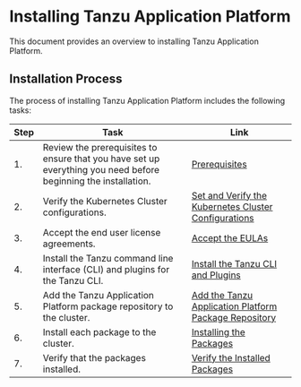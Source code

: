 # <a id='installing'></a> Installing Tanzu Application Platform

This document provides an overview to installing Tanzu Application Platform.

## Installation Process

The process of installing Tanzu Application Platform includes the following tasks:

|Step|Task|Link|
|----|----|----|
|1.| Review the prerequisites to ensure that you have set up everything you need before beginning the installation.|[Prerequisites](install-general.md#prereqs)|
|2.| Verify the Kubernetes Cluster configurations.|[Set and Verify the Kubernetes Cluster Configurations](install-general.md#set-and-verify)|
|3.| Accept the end user license agreements.|[Accept the EULAs](install-general.md#eulas)|
|4.| Install the Tanzu command line interface (CLI) and plugins for the Tanzu CLI.|[Install the Tanzu CLI and Plugins](install-general.md#cli-and-plugin)|
|5.| Add the Tanzu Application Platform package repository to the cluster.|[Add the Tanzu Application Platform Package Repository](install.md#add-package-repositories)|
|6.| Install each package to the cluster.|[Installing the Packages](install.md)|
|7.| Verify that the packages installed.|[Verify the Installed Packages](install.md#verify)|
